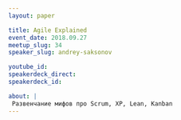 ```yaml
---
layout: paper

title: Agile Explained
event_date: 2018.09.27
meetup_slug: 34
speaker_slug: andrey-saksonov

youtube_id:
speakerdeck_direct:
speakerdeck_id:

about: |
 Развенчание мифов про Scrum, XP, Lean, Kanban
---
```

